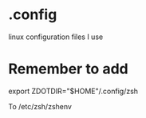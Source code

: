 # .config
linux configuration files I use
# Remember to add
export ZDOTDIR="$HOME"/.config/zsh

To /etc/zsh/zshenv
